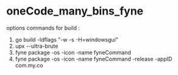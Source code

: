 # oneCode_many_bins_fyne
options commands for build :
1. go build -ldflags "-w -s -H=windowsgui"
2.  upx --ultra-brute
3. fyne package -os <os> -icon <icon> -name fyneCommand
4.  fyne package -os <os> -icon <icon> -name fyneCommand -release -appID com.my.co
